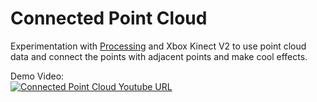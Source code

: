 # Connected Point Cloud

Experimentation with [Processing](https://processing.org/) and Xbox Kinect V2 to use point cloud data and connect the points with adjacent points and make cool effects.

Demo Video:\
[![Connected Point Cloud Youtube URL](http://i3.ytimg.com/vi/ifwmSfUXnB8/hqdefault.jpg)](https://youtu.be/ifwmSfUXnB8)
